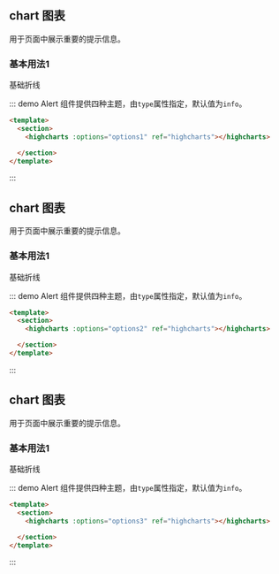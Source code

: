<script>
  import Highcharts from 'highcharts'
  import VueHighcharts from 'vue-highcharts'
  import Vue from 'vue'
  Vue.use(VueHighcharts);
  var options1 = {
        chart: {
                  type: 'column'
              },
              title: {
                  text: '响应式图表'
              },
              subtitle: {
                  text: '支持图表组件根据大小响应切换位置和样式'
              },
              legend: {
                  align: 'right',
                  verticalAlign: 'middle',
                  layout: 'vertical'
              },
              xAxis: {
                  categories: ['Apples', 'Oranges', 'Bananas'],
                  labels: {
                      x: -10
                  }
              },
              yAxis: {
                  allowDecimals: false,
                  title: {
                      text: 'Amount'
                  }
              },
              series: [{
                  name: 'Christmas Eve',
                  data: [1, 4, 3]
              }, {
                  name: 'Christmas Day before dinner',
                  data: [6, 4, 2]
              }, {
                  name: 'Christmas Day after dinner',
                  data: [8, 4, 3]
              }],
              responsive: {
                  rules: [{
                      condition: {
                          maxWidth: 500
                      },
                      chartOptions: {
                          legend: {
                              align: 'center',
                              verticalAlign: 'bottom',
                              layout: 'horizontal'
                          },
                          yAxis: {
                              labels: {
                                  align: 'left',
                                  x: 0,
                                  y: -5
                              },
                              title: {
                                  text: null
                              }
                          },
                          subtitle: {
                              text: null
                          },
                          credits: {
                              enabled: false
                          }
                      }
                  }]
              }
  };
   var options2 = {
title: {
            text: 'Monthly Average Temperature',
            x: -20 //center
        },
        subtitle: {
            text: 'Source: WorldClimate.com',
            x: -20
        },
        xAxis: {
            categories: ['Jan', 'Feb', 'Mar', 'Apr', 'May', 'Jun',
                         'Jul', 'Aug', 'Sep', 'Oct', 'Nov', 'Dec']
        },
        yAxis: {
            title: {
                text: 'Temperature (°C)'
            },
            plotLines: [{
                value: 0,
                width: 1,
                color: '#808080'
            }]
        },
        tooltip: {
            valueSuffix: '°C'
        },
        legend: {
            layout: 'vertical',
            align: 'right',
            verticalAlign: 'middle',
            borderWidth: 0
        },
        series: [{
            name: 'Tokyo',
            data: [7.0, 6.9, 9.5, 14.5, 18.2, 21.5, 25.2, 26.5, 23.3, 18.3, 13.9, 9.6]
        }, {
            name: 'New York',
            data: [-0.2, 0.8, 5.7, 11.3, 17.0, 22.0, 24.8, 24.1, 20.1, 14.1, 8.6, 2.5]
        }, {
            name: 'Berlin',
            data: [-0.9, 0.6, 3.5, 8.4, 13.5, 17.0, 18.6, 17.9, 14.3, 9.0, 3.9, 1.0]
        }, {
            name: 'London',
            data: [3.9, 4.2, 5.7, 8.5, 11.9, 15.2, 17.0, 16.6, 14.2, 10.3, 6.6, 4.8]
        }]
    };

         var options3 = {
                chart: {
                type: 'spline',

                marginRight: 10,
                events: {
                    load: function () {
                        // set up the updating of the chart each second
                        var series = this.series[0];
                        setInterval(function () {
                            var x = (new Date()).getTime(), // current time
                                y = Math.random();
                            series.addPoint([x, y], true, true);
                        }, 1000);
                    }
                }
            },
            title: {
                              text: 'Live random data'
                          },
                          xAxis: {
                              type: 'datetime',
                              tickPixelInterval: 150
                          },
                          yAxis: {
                              title: {
                                  text: 'Value'
                              },
                              plotLines: [{
                                  value: 0,
                                  width: 1,
                                  color: '#808080'
                              }]
                          },
                          tooltip: {
                              formatter: function () {
                                  return '<b>' + this.series.name + '</b><br/>' +
                                      Highcharts.dateFormat('%Y-%m-%d %H:%M:%S', this.x) + '<br/>' +
                                      Highcharts.numberFormat(this.y, 2);
                              }
                          },
                          legend: {
                              enabled: false
                          },
                          exporting: {
                              enabled: false
                          },
                          series: [{
                              name: 'Random data',
                              data: (function () {
                                  // generate an array of random data
                                  var data = [],
                                      time = (new Date()).getTime(),
                                      i;
                                  for (i = -19; i <= 0; i += 1) {
                                      data.push({
                                          x: time + i * 1000,
                                          y: Math.random()
                                      });
                                  }
                                  return data;
                              }())
                          }]
                };


  export default {
    name: 'charts',
    data() {
      return {
        options1: options1,
        options2: options2,
        options3: options3,

      };
    },
    methods: {

    }
  }
</script>

## chart 图表

用于页面中展示重要的提示信息。

### 基本用法1

基础折线

::: demo Alert 组件提供四种主题，由`type`属性指定，默认值为`info`。
```html
<template>
  <section>
    <highcharts :options="options1" ref="highcharts"></highcharts>

  </section>
</template>
```
:::



## chart 图表

用于页面中展示重要的提示信息。

### 基本用法1

基础折线

::: demo Alert 组件提供四种主题，由`type`属性指定，默认值为`info`。
```html
<template>
  <section>
    <highcharts :options="options2" ref="highcharts"></highcharts>

  </section>
</template>
```
:::

## chart 图表

用于页面中展示重要的提示信息。

### 基本用法1

基础折线

::: demo Alert 组件提供四种主题，由`type`属性指定，默认值为`info`。
```html
<template>
  <section>
    <highcharts :options="options3" ref="highcharts"></highcharts>

  </section>
</template>
```
:::
